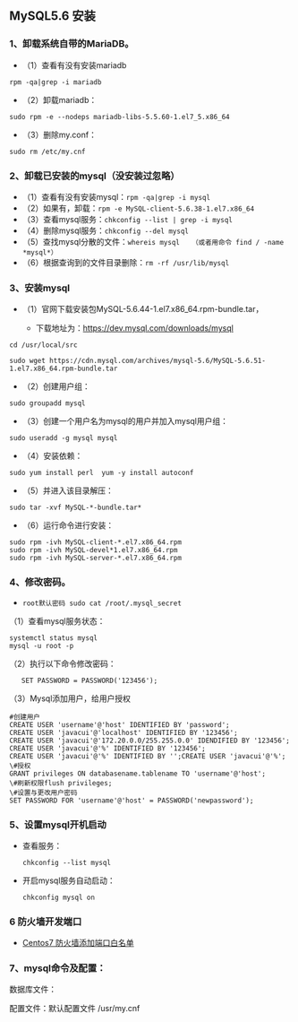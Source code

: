 ## MySQL5.6 安装



### 1、卸载系统自带的MariaDB。

- （1）查看有没有安装mariadb
```
rpm -qa|grep -i mariadb
```

- （2）卸载mariadb：

```
sudo rpm -e --nodeps mariadb-libs-5.5.60-1.el7_5.x86_64
```

- （3）删除my.conf：

```
sudo rm /etc/my.cnf
```

### 2、卸载已安装的mysql（没安装过忽略）

- （1）查看有没有安装mysql：`rpm -qa|grep -i mysql`
- （2）如果有，卸载：`rpm -e MySQL-client-5.6.38-1.el7.x86_64`
- （3）查看mysql服务：`chkconfig --list | grep -i mysql`
- （4）删除mysql服务：`chkconfig --del mysql`
- （5）查找mysql分散的文件：`whereis mysql   （或者用命令 find / -name *mysql*）`
- （6）根据查询到的文件目录删除：`rm -rf /usr/lib/mysql`

### 3、安装mysql 

- （1）官网下载安装包MySQL-5.6.44-1.el7.x86_64.rpm-bundle.tar，

  - 下载地址为：https://dev.mysql.com/downloads/mysql
```
cd /usr/local/src 

sudo wget https://cdn.mysql.com/archives/mysql-5.6/MySQL-5.6.51-1.el7.x86_64.rpm-bundle.tar

```

- （2）创建用户组：
```
sudo groupadd mysql
```

- （3）创建一个用户名为mysql的用户并加入mysql用户组：
```
sudo useradd -g mysql mysql
```

- （4）安装依赖： 
```
sudo yum install perl  yum -y install autoconf
```

- （5）并进入该目录解压：
```
sudo tar -xvf MySQL-*-bundle.tar*
```

- （6）运行命令进行安装：

```
sudo rpm -ivh MySQL-client-*.el7.x86_64.rpm
sudo rpm -ivh MySQL-devel*1.el7.x86_64.rpm
sudo rpm -ivh MySQL-server-*.el7.x86_64.rpm
```

  

### 4、修改密码。

- `root默认密码 sudo cat /root/.mysql_secret`

（1）查看mysql服务状态：

```
systemctl status mysql
mysql -u root -p
```

（2）执行以下命令修改密码：

`	SET PASSWORD = PASSWORD('123456');`

（3）Mysql添加用户，给用户授权

```
#创建用户
CREATE USER 'username'@'host' IDENTIFIED BY 'password';
CREATE USER 'javacui'@'localhost' IDENTIFIED BY '123456';
CREATE USER 'javacui'@'172.20.0.0/255.255.0.0' IDENDIFIED BY '123456';
CREATE USER 'javacui'@'%' IDENTIFIED BY '123456';
CREATE USER 'javacui'@'%' IDENTIFIED BY '';CREATE USER 'javacui'@'%';
\#授权
GRANT privileges ON databasename.tablename TO 'username'@'host';
\#刷新权限flush privileges;
\#设置与更改用户密码
SET PASSWORD FOR 'username'@'host' = PASSWORD('newpassword');
```

### 5、设置mysql开机启动

- 查看服务：

  `chkconfig --list mysql`

- 开启mysql服务自动启动：

  `chkconfig mysql on`

### 6 防火墙开发端口
- [Centos7 防火墙添加端口白名单](https://app.yinxiang.com/shard/s33/nl/9786851/4e2fb976-00d4-4195-bb00-e524439db291)

### 7、mysql命令及配置：

数据库文件：

配置文件：默认配置文件 /usr/my.cnf